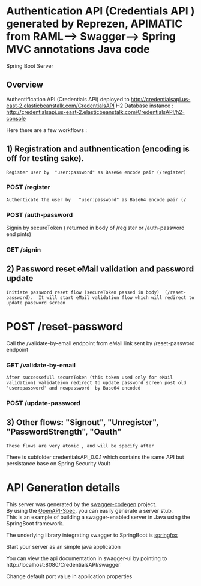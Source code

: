 # Authentication API (Credentials API ) generated by Reprezen, APIMATIC from RAML--> Swagger--> Spring MVC annotations Java code

Spring Boot Server 


## Overview  


Authentification API  (Credentials API) deployed to 
http://credentialsapi.us-east-2.elasticbeanstalk.com/CredentialsAPI
H2 Database instance :
http://credentialsapi.us-east-2.elasticbeanstalk.com/CredentialsAPI/h2-console

Here there are a few workflows :

## 1) Registration and authnentication (encoding is off for testing sake).
	Register user by  "user:password" as Base64 encode pair (/register)
### POST /register
    Authenticate the user by   "user:password" as Base64 encode pair (/
### POST /auth-password
   Signin by secureToken ( returned in body of /register or  /auth-password end pints)
### GET /signin

## 2) Password reset eMail validation  and password update

	Initiate password reset flow (secureToken passed in body)  (/reset-password).  It will start eMail validation flow which will redirect to update password screen
# POST /reset-password 

   Call the /validate-by-email endpoint  from eMail link sent by /reset-password endpoint
### GET /validate-by-email
    After successefull secureToken (this token used only for eMail validation) validateion redirect to update password screen post old 'user:password' and newpassword  by Base64 encoded 
### POST /update-password

## 3) Other flows:  "Signout", "Unregister", "PasswordStrength", "Oauth"
	These flows are very atomic , and will be specify after

There is subfolder credentialsAPI_0.0.1 which contains the same API but persistance base on Spring Security Vault 

# API Generation details
This server was generated by the [swagger-codegen](https://github.com/swagger-api/swagger-codegen) project.  
By using the [OpenAPI-Spec](https://github.com/swagger-api/swagger-core), you can easily generate a server stub.  
This is an example of building a swagger-enabled server in Java using the SpringBoot framework.  

The underlying library integrating swagger to SpringBoot is [springfox](https://github.com/springfox/springfox)  

Start your server as an simple java application  

You can view the api documentation in swagger-ui by pointing to  
http://localhost:8080/CredentialsAPI/swagger  

Change default port value in application.properties